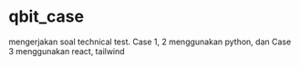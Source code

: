 # qbit_case
mengerjakan soal technical test. Case 1, 2 menggunakan python, dan Case 3 menggunakan react, tailwind
